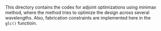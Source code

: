 This directory contains the codes for adjoint optimizations using minimax method, where the method tries to optimize the design across several wavelengths.
Also, fabrication constraints are implemented here in the `glc()` functioin.
